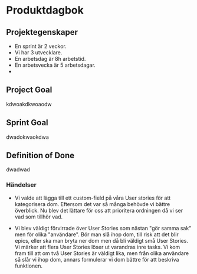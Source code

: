 # Produktdagbok

## Projektegenskaper
- En sprint är 2 veckor.
- Vi har 3 utvecklare.
- En arbetsdag är 8h arbetstid.
- En arbetsvecka är 5 arbetsdagar.
- 
## Project Goal
kdwoakdkwoaodw

## Sprint Goal
dwadokwaokdwa

## Definition of Done
dwadwad

### Händelser 
- Vi valde att lägga till ett custom-field på våra User stories för att kategorisera dom. Eftersom det var så många behövde vi bättre överblick. Nu blev det lättare för oss att prioritera ordningen då vi ser vad som tillhör vad.

- Vi blev väldigt förvirrade över User Stories som nästan "gör samma sak" men för olika "användare". Bör man slå ihop dom, till risk att det blir epics, eller ska man bryta ner dom men då bli väldigt små User Stories. Vi märker att flera User Stories löser ut varandras inre tasks. Vi kom fram till att om två User Stories är väldigt lika, men från olika användare så slår vi ihop dom, annars formulerar vi dom bättre för att beskriva funktionen.

